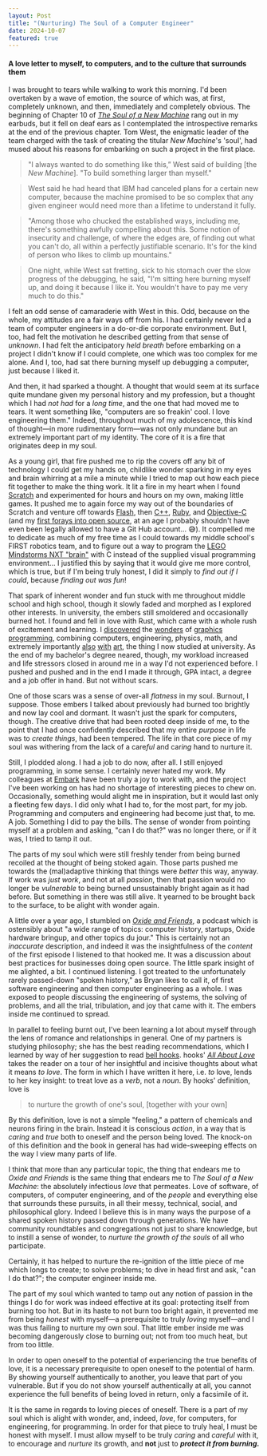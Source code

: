 ```yaml
---
layout: Post
title: "(Nurturing) The Soul of a Computer Engineer"
date: 2024-10-07
featured: true
---
```


#### A love letter to myself, to computers, and to the culture that surrounds them

I was brought to tears while walking to work this morning. I'd been overtaken by a wave of emotion, the source of which was, at first, completely unknown, and then, immediately and completely obvious. The beginning of Chapter 10 of [*The Soul of a New Machine*](https://www.tracykidder.com/the-soul-of-a-new-machine.html) rang out in my earbuds, but it fell on deaf ears as I contemplated the introspective remarks at the end of the previous chapter. Tom West, the enigmatic leader of the team charged with the task of creating the titular *New Machine*'s 'soul', had mused about his reasons for embarking on such a project in the first place.

> "I always wanted to do something like this,” West said of building \[the *New Machine*\]. "To build something larger than myself."

> West said he had heard that IBM had canceled plans for a certain new computer, because the machine promised to be so complex that any given engineer would need more than a lifetime to understand it fully.

> "Among those who chucked the established ways, including me, there's something awfully compelling about this. Some notion of insecurity and challenge, of where the edges are, of finding out what you can't do, all within a perfectly justifiable scenario. It's for the kind of person who likes to climb up mountains."

>  One night, while West sat fretting, sick to his stomach over the slow progress of the debugging, he said, "I'm sitting here burning myself up, and doing it because I like it. You wouldn't have to pay me very much to do this."

I felt an odd sense of camaraderie with West in this. Odd, because on the whole, my attitudes are a fair ways off from his. I had certainly never led a team of computer engineers in a do-or-die corporate environment. But I, too, had felt the motivation he described getting from that sense of *unknown*. I had felt the anticipatory *held breath* before embarking on a project I didn't know if I could complete, one which was too complex for me alone. And I, too, had sat there burning myself up debugging a computer, just because I liked it.

And then, it had sparked a thought. A thought that would seem at its surface quite mundane given my personal history and my profession, but a thought which I had *not had* for a *long time*, and the one that had moved me to tears. It went something like, "computers are so freakin' cool. I love engineering them." Indeed, throughout much of my adolescence, this kind of thought—in more rudimentary form—was not only mundane but an extremely important part of my identity. The core of it is a fire that originates deep in my soul.

As a young girl, that fire pushed me to rip the covers off any bit of technology I could get my hands on, childlike wonder sparking in my eyes and brain whirring at a mile a minute while I tried to map out how each piece fit together to make the thing work. It lit a fire in my heart when I found [Scratch](https://scratch.mit.edu/projects/265601/) and experimented for hours and hours on my own, making little games. It pushed me to again force my way out of the boundaries of Scratch and venture off towards [Flash](https://as3gametuts.com/), then [C++](https://archive.ph/GAKsQ), [Ruby](https://archive.ph/j0j8d), and [Objective-C](https://archive.ph/ViIW5) (and my [first forays into open source](https://github.com/fu5ha/CCBullet3D), at an age I probably shouldn't have even been legally allowed to have a Git Hub account... 😅). It compelled me to dedicate as much of my free time as I could towards my middle school's FIRST robotics team, and to figure out a way to program the [LEGO Mindstorms NXT "brain"](https://en.wikipedia.org/wiki/Lego_Mindstorms) with C instead of the supplied visual programming environment... I justified this by saying that it would give me more control, which is true, but if I'm being truly honest, I did it simply to *find out if I could*, because *finding out was fun*!

That spark of inherent wonder and fun stuck with me throughout middle school and high school, though it slowly faded and morphed as I explored other interests. In university, the embers still smoldered and occasionally burned hot. I found and fell in love with Rust, which came with a whole rush of excitement and learning. I [discovered](https://grayolson.com/blog/posts/programming/graphics/cse470hw1/) the [wonders](https://github.com/fu5ha/rayn) of [graphics programming](https://pbrt.org/), combining computers, engineering, physics, math, and extremely importantly [also](https://www.artstation.com/artwork/kDOr3z) [with](https://www.artstation.com/artwork/48lW0q) [art](https://www.artstation.com/artwork/Xn323w), the thing I now studied at university. As the end of my bachelor's degree neared, though, my workload increased and life stressors closed in around me in a way I'd not experienced before. I pushed and pushed and in the end I made it through, GPA intact, a degree and a job offer in hand. But not without scars.

One of those scars was a sense of over-all *flatness* in my soul. Burnout, I suppose. Those embers I talked about previously had burned too brightly and now lay cool and dormant. It wasn't just the spark for computers, though. The creative drive that had been rooted deep inside of me, to the point that I had once confidently described that my entire *purpose* in life was to *create things*, had been tempered. The life in that core piece of my soul was withering from the lack of a care*ful* and car*ing* hand to nurture it.

Still, I plodded along. I had a job to do now, after all. I still enjoyed programming, in some sense. I certainly never hated my work. My colleagues at [Embark](https://www.embark-studios.com/) have been truly a joy to work with, and the project I've been working on has had no shortage of interesting pieces to chew on. Occasionally, something would alight me in inspiration, but it would last only a fleeting few days. I did only what I had to, for the most part, for my job. Programming and computers and engineering had become just that, to me. A job. Something I did to pay the bills. The sense of wonder from pointing myself at a problem and asking, "can I do that?" was no longer there, or if it was, I tried to tamp it out.

The parts of my soul which were still freshly tender from being burned recoiled at the thought of being stoked again. Those parts pushed me towards the (mal)adaptive thinking that things were *better* this way, anyway. If work was *just work*, and not at all *passion*, then that passion would no longer be *vulnerable* to being burned unsustainably bright again as it had before. But something in there was still alive. It yearned to be brought back to the surface, to be alight with wonder again.

A little over a year ago, I stumbled on [*Oxide and Friends*](https://oxide.computer/podcasts/oxide-and-friends), a podcast which is ostensibly about "a wide range of topics: computer history, startups, Oxide hardware bringup, and other topics du jour." This is certainly not an *inaccurate* description, and indeed it was the insightfulness of the *content* of the first episode I listened to that hooked me. It was a discussion about best practices for businesses doing open source. The little spark insight of me alighted, a bit. I continued listening. I got treated to the unfortunately rarely passed-down "spoken history," as Bryan likes to call it, of first software engineering and then computer engineering as a whole. I was exposed to people discussing the engineering of systems, the solving of problems, and all the trial, tribulation, and joy that came with it. The embers inside me continued to spread.

In parallel to feeling burnt out, I've been learning a lot about myself through the lens of romance and relationships in general. One of my partners is studying philosophy; she has the best reading recommendations, which I learned by way of her suggestion to read [bell hooks](https://www.youtube.com/watch?v=g2bmnwehlpA). hooks' [*All About Love*](https://en.wikipedia.org/wiki/All_About_Love:_New_Visions) takes the reader on a tour of her insightful and incisive thoughts about what it means *to love*. The form in which I have written it here, i.e. *to* love, lends to her key insight: to treat love as a *verb*, not a *noun*. By hooks' definition, love is

> to nurture the growth of one's soul, \[together with your own\]

By this definition, love is not a simple "feeling," a pattern of chemicals and neurons firing in the brain. Instead it is conscious *action*, in a way that is *caring* and *true* both to oneself and the person being loved. The knock-on of this definition and the book in general has had wide-sweeping effects on the way I view many parts of life.

I think that more than any particular topic, the thing that endears me to *Oxide and Friends* is the same thing that endears me to *The Soul of a New Machine*: the absolutely infectious *love* that permeates. Love of software, of computers, of computer engineering, and of the *people* and everything else that surrounds these pursuits, in all their messy, technical, social, and philosophical glory. Indeed I believe this is in many ways the purpose of a shared spoken history passed down through generations. We have community roundtables and congregations not just to share knowledge, but to instill a sense of wonder, to *nurture the growth of the souls* of all who participate.

Certainly, it has helped to nurture the re-ignition of the little piece of me which longs to create; to solve problems; to dive in head first and ask, "can I do that?"; the computer engineer inside me.

The part of my soul which wanted to tamp out any notion of passion in the things I do for work was indeed effective at its goal: protecting itself from burning too hot. But in its haste to not burn too bright again, it prevented me from being *honest* with myself—a prerequisite to truly *loving* myself—and I was thus failing to nurture my own soul. That little ember inside me was becoming dangerously close to burning out; not from too much heat, but from too little.

In order to open oneself to the potential of experiencing the true benefits of love, it is a necessary prerequisite to open oneself to the potential of harm. By showing yourself authentically to another, you leave that part of you vulnerable. But if you do not show yourself authentically at all, you cannot experience the full benefits of being loved in return, only a facsimile of it.

It is the same in regards to loving pieces of oneself. There is a part of my soul which is alight with wonder, and, indeed, *love*, for computers, for engineering, for programming. In order for that piece to truly heal, I must be honest with myself. I must allow myself to be truly *caring* and *careful* with it, to encourage and *nurture* its growth, and **not** just to ***protect it from burning.***